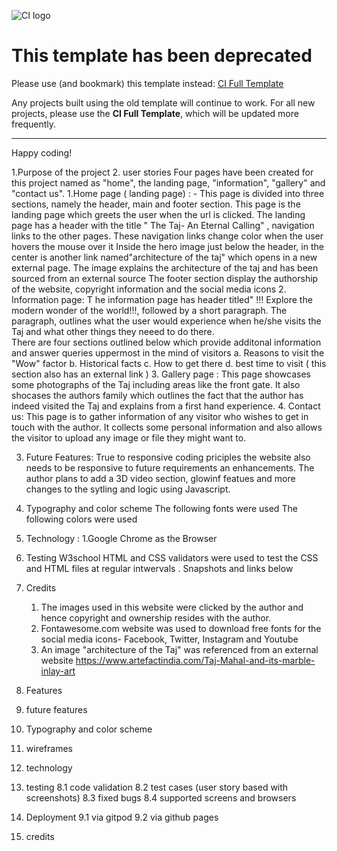 ![CI logo](https://codeinstitute.s3.amazonaws.com/fullstack/ci_logo_small.png)

# This template has been deprecated

Please use (and bookmark) this template instead: [CI Full Template](https://github.com/Code-Institute-Org/ci-full-template)

Any projects built using the old template will continue to work. For all new projects, please use the **CI Full Template**, which will be updated more frequently.

---
Happy coding!

1.Purpose of the project
2. user stories
Four pages have been created for this project named as "home", the landing page, "information", "gallery" and "contact us".
1.Home page ( landing page) : - 
    This page is divided into three sections, namely the header, main and footer section. This page is the landing page which greets the user when the url is clicked. The landing page has a header with the title " The Taj- An Eternal Calling" , navigation links to the other pages. These navigation links change color when the user hovers the mouse over it 
    Inside the hero image just below the header, in the center is another link named"architecture of the taj" which opens in a new external page. The  image explains the architecture of the taj and has been sourced from an external source 
    The footer section display the authorship of the website, copyright information and the social media icons
2. Information page: T
    he information page has header titled" !!! Explore the modern wonder of the world!!!, followed by a short paragraph. The paragraph, outlines what the user would experience when he/she visits the Taj and what other things they neeed to do there.  
    There are four sections outlined below which provide additonal information and answer queries uppermost in the mind of  visitors 
    a. Reasons to visit the "Wow" factor 
    b. Historical facts 
    c. How to get there 
    d. best time to visit ( this section also has an external link ) 
3. Gallery page : 
    This page showcases some photographs of the Taj including areas like the front gate. 
    It also shocases the authors family which outlines the fact that the author has indeed visited the Taj and explains from a first hand experience. 
4. Contact us:
    This page is to gather information of any visitor who wishes to get in touch with the author. It collects some personal information and also allows the visitor to upload any image or file they might want to. 

3. Future Features: 
    True to responsive coding priciples the website also needs to be responsive to future requirements an enhancements.
    The author plans to add a 3D video section, glowinf featues and more changes to the sytling and logic using Javascript.

4. Typography and color scheme 
        The following fonts were used 
        The following colors were used 
5. Technology : 
        1.Google Chrome as the Browser  
6. Testing 
W3school HTML and CSS validators were used to test the CSS and HTML files at regular intwervals . Snapshots and links below 

5. Credits
    1. The images used in this website were clicked by the author and hence copyright and ownership resides with the author.
    2. Fontawesome.com website was used to download free fonts for the social media icons- Facebook, Twitter, Instagram and Youtube 
    3. An image "architecture of the Taj" was referenced from an external website  https://www.artefactindia.com/Taj-Mahal-and-its-marble-inlay-art







3. Features
4. future features
5. Typography and color scheme
6. wireframes
7. technology
8. testing
   8.1 code validation
   8.2 test cases (user story based with screenshots)
   8.3 fixed bugs
   8.4 supported screens and browsers
9. Deployment
   9.1 via gitpod
   9.2 via github pages
10. credits